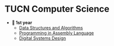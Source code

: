 # TUCN Computer Science
- **🐥 1st year**
  - [Data Structures and Algorithms](https://github.com/oanadurcau/Data-Structures-and-Algorithms)
  - [Programming in Assembly Language](https://github.com/oanadurcau/TUCN-Computer-Science/edit/master/README.md)
  - [Digital Systems Design](https://github.com/oanadurcau/TUCN-Computer-Science/edit/master/README.md)
